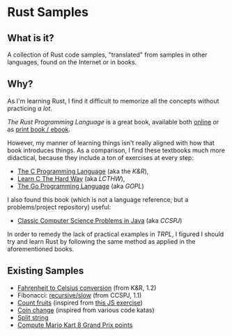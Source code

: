 # Rust Samples

## What is it?

A collection of Rust code samples, "translated" from samples in other languages, found on the Internet or in books.

## Why?

As I'm learning Rust, I find it difficult to memorize all the concepts without practicing _a lot_.

_The Rust Programming Language_ is a great book, available both [online](https://doc.rust-lang.org/book/) or as [print book / ebook](https://nostarch.com/Rust2018).

However, my manner of learning things isn't really aligned with how that book introduces things. As a comparison, I find these textbooks much more didactical, because they include a ton of exercises at every step:

* [The C Programming Language](https://www.pearson.com/store/p/c-programming-language/P100001672033/9780131103627) (aka the _K&R_),
* [Learn C The Hard Way](https://learncodethehardway.org/c/) (aka _LCTHW_),
* [The Go Programming Language](https://www.gopl.io/) (aka _GOPL_)

I also found this book (which is not a language reference, but a problems/project repository) useful:

* [Classic Computer Science Problems in Java](https://www.manning.com/books/classic-computer-science-problems-in-java) (aka _CCSPJ_)

In order to remedy the lack of practical examples in _TRPL_, I figured I should try and learn Rust by following the same method as applied in the aforementioned books.

## Existing Samples

* [Fahrenheit to Celsius conversion](https://github.com/bhubr/rust-samples/blob/main/fahrenheit/fahrenheit.rs) (from K&R, 1.2)
* Fibonacci: [recursive/slow](https://github.com/bhubr/rust-samples/blob/main/fibonacci/fibonacci.rs) (from CCSPJ, 1.1)
* [Count fruits](https://github.com/bhubr/rust-samples/blob/main/count-fruits/count-fruits.rs) (inspired from [this JS exercise](https://github.com/WildCodeSchool/suite01/blob/master/basics/ex10.js))
* [Coin change](https://github.com/bhubr/rust-samples/blob/main/coin-change/coin-change.rs) (inspired from various code katas)
* [Split string](https://github.com/bhubr/rust-samples/blob/main/split-string/split-string.rs)
* [Compute Mario Kart 8 Grand Prix points](https://github.com/bhubr/rust-samples/blob/main/compute-mk8-points/compute-mk8-points.rs)